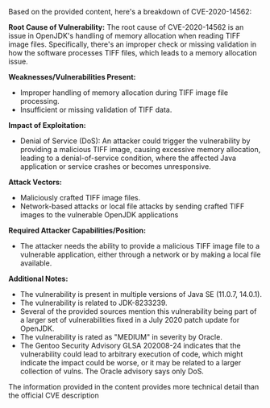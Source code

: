 Based on the provided content, here's a breakdown of CVE-2020-14562:

**Root Cause of Vulnerability:**
The root cause of CVE-2020-14562 is an issue in OpenJDK's handling of memory allocation when reading TIFF image files. Specifically, there's an improper check or missing validation in how the software processes TIFF files, which leads to a memory allocation issue.

**Weaknesses/Vulnerabilities Present:**
- Improper handling of memory allocation during TIFF image file processing.
- Insufficient or missing validation of TIFF data.

**Impact of Exploitation:**
- Denial of Service (DoS): An attacker could trigger the vulnerability by providing a malicious TIFF image, causing excessive memory allocation, leading to a denial-of-service condition, where the affected Java application or service crashes or becomes unresponsive.

**Attack Vectors:**
- Maliciously crafted TIFF image files.
- Network-based attacks or local file attacks by sending crafted TIFF images to the vulnerable OpenJDK applications

**Required Attacker Capabilities/Position:**
- The attacker needs the ability to provide a malicious TIFF image file to a vulnerable application, either through a network or by making a local file available.

**Additional Notes:**
- The vulnerability is present in multiple versions of Java SE (11.0.7, 14.0.1).
- The vulnerability is related to JDK-8233239.
- Several of the provided sources mention this vulnerability being part of a larger set of vulnerabilities fixed in a July 2020 patch update for OpenJDK.
- The vulnerability is rated as "MEDIUM" in severity by Oracle.
- The Gentoo Security Advisory GLSA 202008-24 indicates that the vulnerability could lead to arbitrary execution of code, which might indicate the impact could be worse, or it may be related to a larger collection of vulns. The Oracle advisory says only DoS.

The information provided in the content provides more technical detail than the official CVE description
